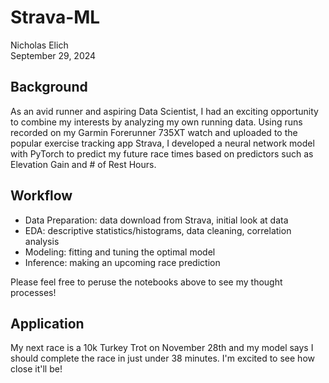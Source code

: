 # Strava-ML
Nicholas Elich  
September 29, 2024

## Background
As an avid runner and aspiring Data Scientist, I had an exciting opportunity to combine my interests by analyzing my own running data. Using runs recorded on my Garmin Forerunner 735XT watch and uploaded to the popular exercise tracking app Strava, I developed a neural network model with PyTorch to predict my future race times based on predictors such as Elevation Gain and # of Rest Hours. 

## Workflow
- Data Preparation: data download from Strava, initial look at data
- EDA: descriptive statistics/histograms, data cleaning, correlation analysis
- Modeling: fitting and tuning the optimal model
- Inference: making an upcoming race prediction

Please feel free to peruse the notebooks above to see my thought processes!

## Application
My next race is a 10k Turkey Trot on November 28th and my model says I should complete the race in just under 38 minutes. I'm excited to see how close it'll be!
